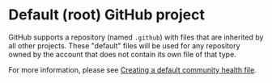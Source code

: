 # Default (root) GitHub project

GitHub supports a repository (named `.github`) with files that are inherited by all other projects.
These "default" files will be used for any repository owned by the account that does not contain its own file of that type.

For more information, please see [Creating a default community health file][gh-creating-default-comm-health-file].

<!-- reference urls -->

[gh-creating-default-comm-health-file]: https://help.github.com/en/github/building-a-strong-community/creating-a-default-community-health-file
